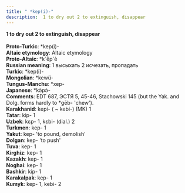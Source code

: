```yaml
---
title: " *kep(i)-"
description:  1 to dry out 2 to extinguish, disappear
---
```

<p data-pagefind-weight="0.5">
<strong> 1 to dry out 2 to extinguish, disappear</strong><br><br>
<strong>Proto-Turkic</strong>:  *kep(i)-<br>
<strong>Altaic etymology</strong>:  Altaic etymology<br>
<strong> Proto-Altaic</strong>:  *k`ĕ̀p`è<br>
<strong>Russian meaning</strong>:  1 высыхать 2 исчезать, пропадать<br>
<strong>Turkic</strong>:  *kep(i)-<br>
<strong>Mongolian</strong>:  *kewü-<br>
<strong>Tungus-Manchu</strong>:  *xep-<br>
<strong>Japanese</strong>:  *kǝ̀pǝ̀-<br>
<strong>Comments</strong>:  EDT 687, ЭСТЯ 5, 45-46, Stachowski 145 (but the Yak. and Dolg. forms hardly to *gēb- 'chew').<br>
<strong>Karakhanid</strong>:  kepi- ( ~ kebi-) (MK) 1<br>
<strong>Tatar</strong>:  kip- 1<br>
<strong>Uzbek</strong>:  kɛp- 1, kɛbi- (dial.) 2<br>
<strong>Turkmen</strong>:  kep- 1<br>
<strong>Yakut</strong>:  kep- 'to pound, demolish'<br>
<strong>Dolgan</strong>:  kep- 'to push'<br>
<strong>Tuva</strong>:  kep- 1<br>
<strong>Kirghiz</strong>:  kep- 1<br>
<strong>Kazakh</strong>:  kep- 1<br>
<strong>Noghai</strong>:  kep- 1<br>
<strong>Bashkir</strong>:  kip- 1<br>
<strong>Karakalpak</strong>:  kep- 1<br>
<strong>Kumyk</strong>:  kep- 1, kebi- 2<br>

</p>
